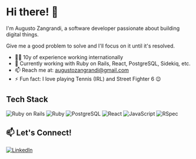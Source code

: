 # Hi there! 👋

I'm Augusto Zangrandi, a software developer passionate about building digital things. 

Give me a good problem to solve and I'll focus on it until it's resolved.

- 👴🏻 10y of experience working internationally
- 🔭 Currently working with Ruby on Rails, React, PostgreSQL, Sidekiq, etc.
- 📫 Reach me at: [augustozangrandi@gmail.com](mailto:augustozangrandi@example.com)
- ⚡ Fun fact: I love playing Tennis (IRL) and Street Fighter 6 😉

## Tech Stack

![Ruby on Rails](https://img.shields.io/badge/Ruby%20on%20Rails-CC0000?style=for-the-badge&logo=ruby-on-rails&logoColor=white)
![Ruby](https://img.shields.io/badge/Ruby-CC342D?style=for-the-badge&logo=ruby&logoColor=white)
![PostgreSQL](https://img.shields.io/badge/PostgreSQL-336791?style=for-the-badge&logo=postgresql&logoColor=white)
![React](https://img.shields.io/badge/React-61DAFB?style=for-the-badge&logo=react&logoColor=white)
![JavaScript](https://img.shields.io/badge/JavaScript-F7DF1E?style=for-the-badge&logo=javascript&logoColor=black)
![RSpec](https://img.shields.io/badge/RSpec-FF4081?style=for-the-badge&logo=testing-library&logoColor=white)

## 📫 Let's Connect!

[![LinkedIn](https://img.shields.io/badge/LinkedIn-0077B5?style=for-the-badge&logo=linkedin&logoColor=white)](https://linkedin.com/in/augustozangrandi)


